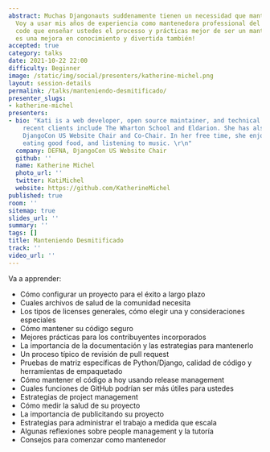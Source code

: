 ```yaml
---
abstract: Muchas Djangonauts suddenamente tienen un necessidad que mantener un proyecto.
  Voy a usar mis años de experiencia como mantenedora professional del open source
  code que enseñar ustedes el processo y prácticas mejor de ser un mantendero. ¡Manteniendo
  es una mejora en conocimiento y divertida también!
accepted: true
category: talks
date: 2021-10-22 22:00
difficulty: Beginner
image: /static/img/social/presenters/katherine-michel.png
layout: session-details
permalink: /talks/manteniendo-desmitificado/
presenter_slugs:
- katherine-michel
presenters:
- bio: "Kati is a web developer, open source maintainer, and technical writer. Her
    recent clients include The Wharton School and Eldarion. She has also been the
    DjangoCon US Website Chair and Co-Chair. In her free time, she enjoys traveling,
    eating good food, and listening to music. \r\n"
  company: DEFNA, DjangoCon US Website Chair
  github: ''
  name: Katherine Michel
  photo_url: ''
  twitter: KatiMichel
  website: https://github.com/KatherineMichel
published: true
room: ''
sitemap: true
slides_url: ''
summary: ''
tags: []
title: Manteniendo Desmitificado
track: ''
video_url: ''
---
```


Va a apprender:

* Cómo configurar un proyecto para el éxito a largo plazo
* Cuales archivos de salud de la comunidad necesita
* Los tipos de licenses generales, cómo elegir una y consideraciones especiales
* Cómo mantener su código seguro
* Mejores prácticas para los contribuyentes incorporados
* La importancia de la documentación y las estrategias para mantenerlo
* Un proceso típico de revisión de pull request
* Pruebas de matriz específicas de Python/Django, calidad de código y herramientas de empaquetado
* Cómo mantener el código a hoy usando release management
* Cuales funciones de GitHub podrían ser más útiles para ustedes
* Estrategias de project management
* Cómo medir la salud de su proyecto
* ​​La importancia de publicitando su proyecto
* Estrategias para administrar el trabajo a medida que escala
* Algunas reflexiones sobre people management y la tutoría
* Consejos para comenzar como mantenedor